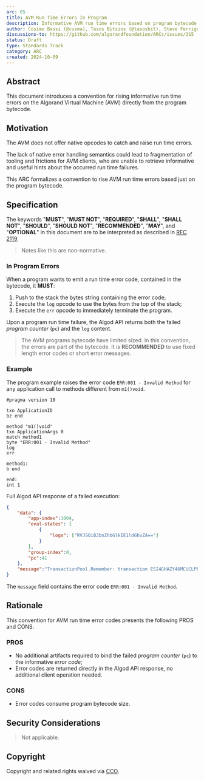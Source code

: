 ```yaml
---
arc: 65
title: AVM Run Time Errors In Program
description: Informative AVM run time errors based on program bytecode
author: Cosimo Bassi (@cusma), Tasos Bitsios (@tasosbit), Steve Ferrigno (@nullun)
discussions-to: https://github.com/algorandfoundation/ARCs/issues/315
status: Draft
type: Standards Track
category: ARC
created: 2024-10-09
---
```


## Abstract

This document introduces a convention for rising informative run time errors on 
the Algorand Virtual Machine (AVM) directly from the program bytecode.

## Motivation

The AVM does not offer native opcodes to catch and raise run time errors.

The lack of native error handling semantics could lead to fragmentation of tooling
and frictions for AVM clients, who are unable to retrieve informative and useful
hints about the occurred run time failures.

This ARC formalizes a convention to rise AVM run time errors based just on the program
bytecode.

## Specification

The keywords "**MUST**", "**MUST NOT**", "**REQUIRED**", "**SHALL**", "**SHALL NOT**",
"**SHOULD**", "**SHOULD NOT**", "**RECOMMENDED**", "**MAY**", and "**OPTIONAL**" 
in this document are to be interpreted as described in <a href="https://datatracker.ietf.org/doc/html/rfc2119">RFC 2119</a>.

> Notes like this are non-normative.

### In Program Errors

When a program wants to emit a run time error code, contained in the bytecode, 
it **MUST**:

1. Push to the stack the bytes string containing the error code;
1. Execute the `log` opcode to use the bytes from the top of the stack;
1. Execute the `err` opcode to immediately terminate the program.

Upon a program run time failure, the Algod API returns both the failed *program 
counter* (`pc`) and the `log` content.

> The AVM programs bytecode have limited sized. In this convention, the errors are
> part of the bytecode. It is **RECOMMENDED** to use fixed length error codes or 
> short error messages.

### Example

The program example raises the error code `ERR:001 - Invalid Method` for any application 
call to methods different from `m1()void`.

```teal
#pragma version 10

txn ApplicationID
bz end

method "m1()void"
txn ApplicationArgs 0
match method1
byte "ERR:001 - Invalid Method"
log
err

method1:
b end

end:
int 1
```

Full Algod API response of a failed execution:

```json
{
    "data": {
        "app-index":1004,
        "eval-states": [
            { 
                "logs": ["RVJSOiBJbnZhbGlkIE1ldGhvZA=="]
            }
        ],
        "group-index":0,
        "pc":41
    },
    "message":"TransactionPool.Remember: transaction ESI4GHAZY46MCUCLPBSB5HBRZPGO6V7DDUM5XKMNVPIRJK6DDAGQ: logic eval error: err opcode executed. Details: app=1004, pc=41, opcodes=pushbytes 0x4552523a20496e76616c6964204d6574686f64 // \"ERR:001 - Invalid Method\"; log; err; label2:"
}
```

The `message` field contains the error code `ERR:001 - Invalid Method`.

## Rationale

This convention for AVM run time error codes presents the following PROS and CONS.

### PROS

- No additional artifacts required to bind the failed *program counter* (`pc`) to 
the informative *error code*;
- Error codes are returned directly in the Algod API response, no additional client
operation needed.

### CONS

- Error codes consume program bytecode size.

## Security Considerations

> Not applicable.

## Copyright

Copyright and related rights waived via <a href="https://creativecommons.org/publicdomain/zero/1.0/">CCO</a>.

